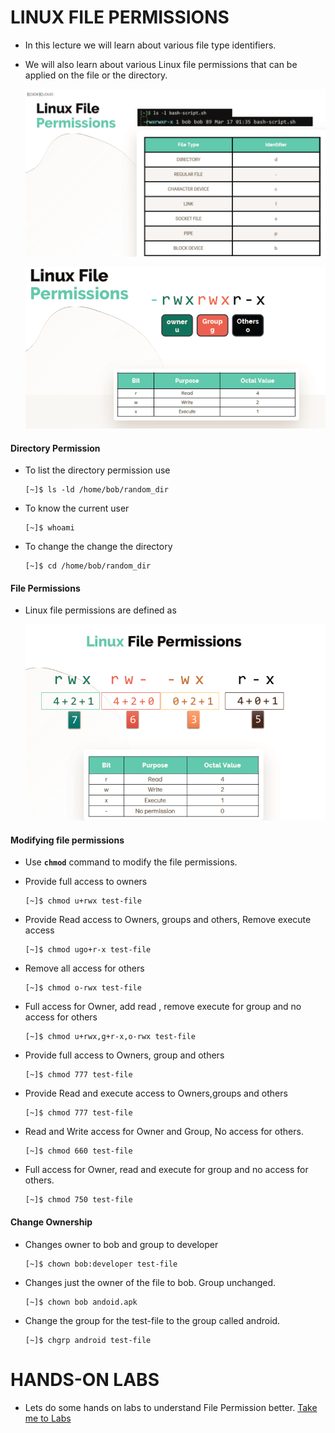 # LINUX FILE PERMISSIONS

 
  - In this lecture we will learn about various file type identifiers.
  - We will also learn about various Linux file permissions that can be applied on the file or the directory.

    ![perm](../../images//perm.PNG)


    ![type](../../images//type.PNG)


  #### Directory Permission

  - To list the directory permission use

    ```
    [~]$ ls -ld /home/bob/random_dir
    ```

  - To know the current user 

    ```
    [~]$ whoami
    ```
 
  - To change the change the directory

    ```
    [~]$ cd /home/bob/random_dir
    ```

  #### File Permissions

  - Linux file permissions are defined as 

    ![filep](../../images//filep.PNG)

  #### Modifying file permissions

  - Use **`chmod`** command to modify the file permissions.

  - Provide full access to owners

    ```
    [~]$ chmod u+rwx test-file
    ```

  - Provide Read access to Owners, groups and others, Remove execute access

    ```
    [~]$ chmod ugo+r-x test-file
    ```

  - Remove all access for others

     ```
     [~]$ chmod o-rwx test-file
     ```

  - Full access for Owner, add read , remove execute for group and no access for others

    ```
    [~]$ chmod u+rwx,g+r-x,o-rwx test-file
    ```
 
  - Provide full access to Owners, group and others

    ```
    [~]$ chmod 777 test-file
    ```

  - Provide Read and execute access to Owners,groups and others

    ```
    [~]$ chmod 777 test-file
    ```

  - Read and Write access for Owner and Group, No access for others.

    ```
    [~]$ chmod 660 test-file
    ```

  - Full access for Owner, read and execute for group and no access for others.

    ```
    [~]$ chmod 750 test-file
    ```

  #### Change Ownership 
   
  - Changes owner to bob and group to developer
   
    ```
    [~]$ chown bob:developer test-file
    ```
    
  - Changes just the owner of the file to bob. Group unchanged.

    ```
    [~]$ chown bob andoid.apk
    ```

  - Change the group for the test-file to the group called android. 

    ```
    [~]$ chgrp android test-file
    ```

# HANDS-ON LABS

  - Lets do some hands on labs to understand File Permission better. [Take me to Labs](https://kodekloud.com/courses/873064/lectures/17074516)